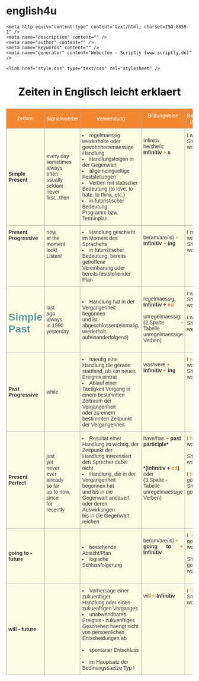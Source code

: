# english4u

<!DOCTYPE html PUBLIC "-//W3C//DTD XHTML 1.0 Transitional//EN" "http://www.w3.org/TR/xhtml1/DTD/xhtml1-transitional.dtd">
<html xmlns="http://www.w3.org/1999/xhtml" xml:lang="de" lang="de">

<head>
     

    <meta http-equiv="content-type" content="text/html; charset=ISO-8859-1" />
    <meta name="description" content="" />
    <meta name="author" content="" />
    <meta name="keywords" content="" />
    <meta name="generator" content="Webocton - Scriptly (www.scriptly.de)" />

    <link href="style.css" type="text/css" rel="stylesheet" />
    
    
</head>    <center><h1 style="color: #000000;"><p>Zeiten in Englisch leicht erklaert</p> </h1></center>
    

<body>
<style type="text/css">
.tg  {border-collapse:collapse;border-spacing:0;border-color:#aaa;}
.tg td{font-family:Arial, sans-serif;font-size:14px;padding:10px 5px;border-style:solid;border-width:1px;overflow:hidden;word-break:normal;border-color:#aaa;color:#333;background-color:#fff;}
.tg th{font-family:Arial, sans-serif;font-size:14px;font-weight:normal;padding:10px 5px;border-style:solid;border-width:1px;overflow:hidden;word-break:normal;border-color:#aaa;color:#fff;background-color:#f38630;}
.tg .tg-j2zy{background-color:#FCFBE3;vertical-align:top}
.tg .tg-k6pi{font-size:12px}
.tg .tg-yw4l{vertical-align:top}
.tg .tg-z2zr{background-color:#FCFBE3}
</style>

<table align="center" class="tg">
  <tr>
    <th class="tg-k6pi">Zeitform</th>
    <th class="tg-031e">Signalwoerter</th>
    <th class="tg-031e">Verwendung</th>
    <th class="tg-yw4l">Bildungweise</th>
    <th class="tg-yw4l">Beispiele positiv</th>
    <th class="tg-yw4l">Beispiele negativ</th>
    <th class="tg-yw4l">Beipiele Frage</th>
  </tr>
  <tr>
    <td class="tg-z2zr"><b>Simple Present</b></td>
    <td class="tg-z2zr">every day <br />sometimes<br />always <br />often <br />usually <br />seldom <br />never <br />first...then</td> 
    <td class="tg-z2zr"><li>regelmaessig wiederholte oder <br />gewohnheitsmaessige Handlung</li>  <li>Handlungsfolgen in der Gegenwart</li> <li> allgemeingueltige Feststellungen</li> <li> Verben mit statischer
                         <br />Bedeutung (to love, to hate, to think, etc.)</li> <li> in futoristischer Bedeutung: <br /> Programm bzw. Terminplan</li></td>
    <td class="tg-j2zy"><p align="justify">Infinitiv <br />he/she/it:<br /><b>Infinitiv <font color="#f38630">+</font> s</b></center></td></p>  
    <td class="tg-j2zy">I work. <br /> She work<font color="#f38630">s</font></td>
    <td class="tg-j2zy">I don´t work. <br /> She doe<font color="#f38630">s</font>´nt work</font> </td></td>
    <td class="tg-j2zy">Do I work? <br />Doe<font color="#f38630">s</font> she work?</font> </td></td></td>
  </tr> 
  <tr>
    <td class="tg-j2zy"><b>Present Progressive</b></td>
    <td class="tg-j2zy">now<br />at the moment<br />look! <br />Listen! <br /></td></td>
    <td class="tg-j2zy"><li>Handlung geschieht im Moment des Sprachens</li>  <li>in futuristischer Bedeutung:  bereits getroffene <br />Vereinbarung oder bereits feststehender Plan<br /></li> 
    <td class="tg-j2zy"><p align="justify">be(am/are/is) <font color="#f38630">+</font><b><br />Infinitiv <font color="#f38630">+</font> ing</b></center></td></p></td>
    <td class="tg-j2zy">I´m work<font color="#f38630">ing</font><br />She´s</font> work<font color="#f38630">ing</font></td>
    <td class="tg-j2zy">I´m not work<font color="#f38630">ing</font>. <br /> She isn´t work<font color="#f38630">ing</font></td>
    <td class="tg-j2zy">Am I work<font color="#f38630">ing</font>? <br />Is she work<font color="#f38630">ing</font>?</font></td></td>
  </tr>
  <tr>
    <td class="tg-z2zr"><b><h1 style="color: #5e9ca0;">Simple Past</b></td></h1>
    <td class="tg-z2zr">last <br />ago<br />always <br />in 1990 <br />yesterday   </td>
    <td class="tg-z2zr"><li>Handlung hat in der Vergangenheit begonnen <br />und ist abgeschlossen(einmalig, wiederholt, <br />aufeinanderfolgend)</td>
    <td class="tg-j2zy"><p align="justify"> regelmaessig: <br /> <b>Infinitiv + <font color="#f38630">ed</font></b> <br /><br />unregelmaessig: <br />(2.Spalte - Tabelle <br />unregelmaessige<br />Verben)
    <td class="tg-j2zy">I work<font color="#f38630">ed</font>. <br /> She work<font color="#f38630">ed</font> <br /><br />I went.<br />She went.
    <td class="tg-j2zy">I <font color="#f38630">did</font> not work. <br /> She <font color="#f38630">did</font> not work <br /> <br />I <font color="#f38630">did</font> not go. <br />She <font color="#f38630">did</font> not go.</td></td>
    <td class="tg-j2zy"><font color="#f38630">Did</font> I work? <br /><font color="#f38630">Did</font> she work? <br /><br /><font color="#f38630">Did</font> I go? <br /><font color="#f38630">Did</font> she go?</td></td>
     </tr>
  </tr>
    <td class="tg-z2zr"><b>Past Progressive</b></td>
    <td class="tg-z2zr">while </td>
    <td class="tg-z2zr"><li>haeufig eine Handlung,die gerade stattfand, als ein neues Ereignis eintrat <br /><li> Ablauf einer Taetigkeit Vorgang in einem bestimmten Zeitraum der Vergangenheit<br />oder zu einem bestimmten Zeitpunkt der Vergangenheit</li></td>
    <td class="tg-j2zy"><p align="justify">was/were <font color="#f38630"><b>+</b></font><b><br />Infinitiv <font color="#f38630">+</font> ing</b></center></td></p></td>
    <td class="tg-j2zy">I <font color="#f38630">was</font> working. <br /> She <font color="#f38630">was</font> working </td>
    <td class="tg-j2zy">I <font color="#f38630">wasn´t</font> working. <br /> She <font color="#f38630">wasn´t</font> working. </td>
    <td class="tg-j2zy"><font color="#f38630">Was</font> I working? <br /><font color="#f38630">Was</font> she working? <br /><br /><font color="#f38630"></td>
    </tr>
  </tr>
    <td class="tg-z2zr"><b>Present Perfect</b></td>
    <td class="tg-z2zr"><br />just<br />yet <br />never <br />ever <br /> already <br />so far <br /> up to now, <br /> since <br /> for <br /> recently  </td>
    <td class="tg-z2zr"><li> Resultat einer Handlung ist wichtig, der Zeitpunkt der <br />Handlung interessiert den Sprecher dabei nicht <li>Handlung, die in der Vergangenheit begonnen hat <br />und bis in die Gegenwart andauert oder deren Auswirkungen <br />bis in die Gegenwart reichen</li></td>
    <td class="tg-j2zy"> have/has <font color="#f38630"><b>+</b></font> <b> past participle*</b> <br /> <b><br /> <br /><br />*(Infinitiv + <font color="#f38630">ed</font>)</b> oder <br />(3.Spalte - Tabelle unregelmaessige Verben)
    <td class="tg-j2zy">I <font color="#f38630">have</font> work<font color="#f38630">ed</font>. <br /> <br />She <font color="#f38630"> has</font> work<font color="#f38630">ed</font>.<br /><br />I <font color="#f38630">have</font> gone .<br />She <font color="#f38630">has</font>  gone
    <td class="tg-j2zy">I <font color="#f38630">haven´t</font> work<font color="#f38630">ed</font>. <br /><br /> She <font color="#f38630">hasn´t</font> work<font color="#f38630">ed</font> <br /> <br />I <font color="#f38630">haven´t</font> gone. <br />She <font color="#f38630">hasn´t</font>gone.</td></td>
    <td class="tg-j2zy"><font color="#f38630">Have</font> I work<font color="#f38630">ed</font>? <br /><font color="#f38630"><br />Has</font> she work<font color="#f38630">ed</font>? <br /><br /> <font color="#f38630">Have</font> I gone? <br /><font color="#f38630">Has</font> she gone?</td></td>
    </tr>
  </tr>
    <td class="tg-z2zr"><b>going to - <br /> future</b></td>
    <td class="tg-z2zr"></td>
    <td class="tg-z2zr"><li>bestehende Absicht/Plan<li> logische Schlussfolgerung</li></td>
    <td class="tg-j2zy"><p align="justify">be(am/are/is) <font color="#f38630">+</font><b><br />going to <font color="#f38630">+</font> Infinitiv</b></center></td></p></td>
    <td class="tg-j2zy">I <font color="#f38630">´m</font>  going to work. <br /> <br />She <font color="#f38630">´s </font> going to work </td>
    <td class="tg-j2zy">I <font color="#f38630">´m</font> not going to work. <br /> <br />She <font color="#f38630">´s</font> not going to work <br /> </td>
    <td class="tg-j2zy"><font color="#f38630">Am</font> I going to work? <br /><br /><font color="#f38630">Is</font> she going to work? <br /></td>
    </tr>
  </tr>
    <td class="tg-z2zr"><b>will - future</b></td>
    <td class="tg-z2zr"></td>
    <td class="tg-z2zr"><li>Vorhersage einer zukuenftiger<br />Handlung oder eines zukuenftigen Vorganges <br /><li> unabwendbares Ereignis - zukuenftiges Geschehen haengt nicht von persoenlichen Entscheidungen ab</li> <br /><li> spontaner Entschluss</li><br /><li>im Hauptsatz der Bedinungssaetze Typ I</li></td>
    <td class="tg-j2zy"><p align="justify"> will  <b><font color="#f38630">+</font> Infinitiv </b></td>
    <td class="tg-j2zy">I <font color="#f38630">´ll</font> work. <br /> She <font color="#f38630">´ll</font> work </td>
    <td class="tg-j2zy">I <font color="#f38630">won´t</font> work. <br /> She <font color="#f38630">won´t </font> work <br /></td></td>
    <td class="tg-j2zy"><font color="#f38630">Will</font> I work? <br /><font color="#f38630">Will</font> she work? <br /></td>
    
  </tr>
  </tr>
</table>

        




</body>
</html>

